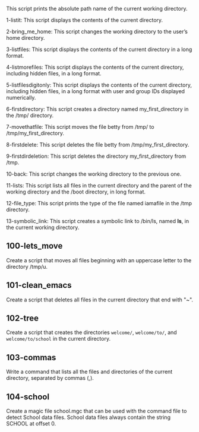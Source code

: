 This script prints the absolute path name of the current working directory.

1-listit: This script displays the contents of the current directory.

2-bring_me_home: This script changes the working directory to the user’s home directory.

3-listfiles: This script displays the contents of the current directory in a long format.

4-listmorefiles: This script displays the contents of the current directory, including hidden files, in a long format.

5-listfilesdigitonly: This script displays the contents of the current directory, including hidden files, in a long format with user and group IDs displayed numerically.

6-firstdirectory: This script creates a directory named my_first_directory in the /tmp/ directory.

7-movethatfile: This script moves the file betty from /tmp/ to /tmp/my_first_directory.

8-firstdelete: This script deletes the file betty from /tmp/my_first_directory.

9-firstdirdeletion: This script deletes the directory my_first_directory from /tmp.

10-back: This script changes the working directory to the previous one.

11-lists: This script lists all files in the current directory and the parent of the working directory and the /boot directory, in long format.

12-file_type: This script prints the type of the file named iamafile in the /tmp directory.

13-symbolic_link: This script creates a symbolic link to /bin/ls, named __ls__, in the current working directory.

## 100-lets_move

Create a script that moves all files beginning with an uppercase letter to the directory /tmp/u.
## 101-clean_emacs

Create a script that deletes all files in the current directory that end with "~".
## 102-tree

Create a script that creates the directories `welcome/`, `welcome/to/`, and `welcome/to/school` in the current directory.
## 103-commas

Write a command that lists all the files and directories of the current directory, separated by commas (,).
## 104-school

Create a magic file school.mgc that can be used with the command file to detect School data files. School data files always contain the string SCHOOL at offset 0.
